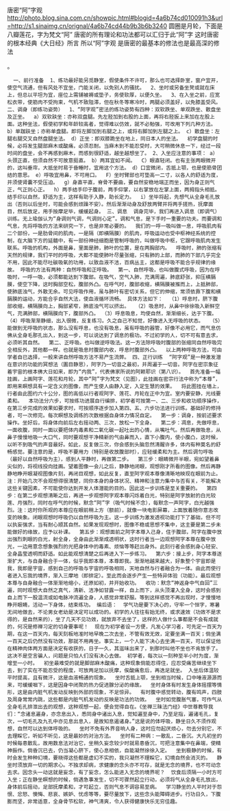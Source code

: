 唐密“阿”字观
http://photo.blog.sina.com.cn/showpic.html#blogid=4a6b74cd010091h3&url=http://s1.sinaimg.cn/orignal/4a6b74cd44b9b3b6b3240
圆圈是月轮，下面是八瓣莲花，字为梵文“阿”
唐密的所有理论和功法都可以汇归于此“阿”字
这时唐密的根本经典《大日经》所言
 所以“阿”字观 是唐密的最基本的修法也是最高深的修法
 
。
 
      一、前行准备  1、练功最好能另觅静室，假使条件不许可，那么也可选择卧室，窗户宜开，使空气流通，但有风处不宜坐，门能关闭，以免别人的骚扰。  2、坐时或另备坐凳或就在床上，但总以平坦为宜，座位上需铺被褥或垫子，务使软厚，以便久坐。  3、在入坐之前，应宽松衣带，使筋肉不受拘束，气机不致阻滞，但在秋冬等寒冷时，两腿必须盖好，以免膝盖受风。 二、调身（即练功姿势）  1、“阿字观”密法的练功姿势有四种：双软跌坐、单观跌坐、散盘坐及正坐。  a）双软趺坐：亦称双盘腿。先左胫加到右股的上面，再将右胫扳上来加在左股上面。这种坐法，假使初学和年龄较高者，觉得难以仿效，就不必勉强，可改用下列几种方法。  b）单跏趺坐；亦称单盘腿。即将左脚加到右腿之上，或将右脚加到左腿之上。 c）散盘坐：左腿右腿交叉自然盘腿坐法。 d）正坐：即双膝跪坐在地上，同日本人的坐法。  初学盘腿的时候，必将发生腿部麻木或酸痛，必须忍耐。当麻木到不能忍受时，大可稍微休息一下，经过一段时间的盘坐，会不再感到麻木，而感到很舒适，越坐越想坐了。 2、入坐应注意的事项： a）头颈正直，但须自然不可故意挺直。 b）两耳宜如不闻。  C）眼直轻闭。也有主张两眼微开的，这叫垂帘，大抵坐时易于昏睡时，宜用这个方法。 d）口宜微闭，舌抵上颚，也是使筋骨团结的意思。 e）呼吸宜用鼻，不可用口。  F）坐时臂部也可垫高一二寸，以各人的舒适为度，并须使肾囊不受压迫。  g）身直平直，脊骨不要曲，要自然安稳地端正而坐，因为身正则气正，气正则心正。  h）两手结手印于腹前，两手仰掌，以右掌放在左掌上面，两拇指头相抵。结手印以自然，舒适为主，这样有助于入静，助长定力。  i）坐毕将起，先想气从全身毛孔放出（否则以后坐时，可能会感到烦躁不安）。然后渐渐动身及舒放两臂并将两手搓热，抚摩面目，然后放足，用手按摩足毕，缓缓起身。 三、调息  调身完毕，我们再进入调息（即调气）训练。无上瑜伽认为“身调则气调，气调则心定”。调和气息，是下手时一重要的功夫。而要调和气息，先将呼吸的方法来研究一下，也是非常必要的。  我们的一呼一吸叫做一息，呼吸肌肉有二个部份，一是肋骨间的肌肉，一是隔（即横隔膜）的肌肉，呼吸运动也受中枢神经系统的控制，在大脑下方的延髓中，有一部份神经细胞是管制呼吸的，叫做呼吸中枢，它跟呼吸肌肉发生联系。呼吸的机构，外面是鼻，里面是肺，肺叶的位置，是在两胸部内。  呼吸时，肺的张缩有天然的规律，我们平时的呼吸，大都不能使肺叶尽量张缩，只有肺的上部，而肺的下部几乎完全不用，因此不能尽吐碳吸氧的功用，以致血液不洁，百病丛主，这都是呼吸不能合乎规律的缘故。 呼吸的方法有两种：自然呼吸和正呼吸。  第一、自然呼吸，也叫做腹式呼吸，因为在呼吸时，一呼一吸，必须都能达到下腹部。在吸气，空气入肺，充满周遍，肺底舒张，抑压横膈膜，使空下降，这时胸部空松，腹部外凸。在呼气时，腹部收缩，横隔膜被推而上，上抵肺部，使肺底浊气，外散无余。可见呼吸作用，虽与肺叶有密切关系，但它的伸缩，常须依靠下腹和横膈膜的运动，方能合乎自然大法，使血液循环流畅。 具体方法如下：  （1）呼息时，脐下腹部收缩，横隔膜向上，胸部紧窄，肺底浊气可以挤出。  （2）吸息时，从鼻中徐徐吸入新鲜空气，充满肺部，横隔膜向下，腹部外凸。 （3）呼息吸息，均使自然，渐渐细长，达于下腹。  （4）呼吸渐渐静细，出入很微，反复练习。久之自己不知觉，好像进入无呼吸的状态。  （5）能做到无呼吸的状态，那么没有呼息，也没有吸息，虽有呼吸的器管，好像不必用它，而气息仿佛从全身毛那孔出入，到这一步，可以说达到了调息的极功。不过初学的人，切不可有意去求，必须听其自然。  第二、正呼吸。也叫做逆呼吸法。这一方法除呼吸时腹部的张缩同自然呼吸完全相反外，其他都一样。也就是吸息时腹部内收，呼息时腹部外凸。  以上两种呼吸方法，可由学者自已选择，一般来讲自然呼吸方法不易产生流弊。 四、正行训练  “阿字观”是一种激发潜在意识的功能的冥想法（圔目静思），阿字乃一切音之最初，并周遍于一切音。阿字在密宗象征着宇宙的根本佛大日如来，即为“内我”，代表佛家所说的阿赖耶识（第八识）。  首先准备一幅挂画，上画阿字、莲花和月轮，其中“阿”字为梵文（见图），此挂画在密宗行法中称为“本尊”，即用来瞑想具有一定含义的图像，而产生使人由静入定，入定生慧的效果。  将此图挂在墙上，行者由此图约六十公分，图的高低以行者观阿字、莲花、月轮在正中为宜。室内要安静，光线要柔和。  本功法分六步，可按练功进展自行编排，初学者可按第一、二、三步和收功顺序操作，在第三步完成的效果如要求时，可按顺序逐步加入第四、五、六步功法进行训练。基础好的修持者，可一次修完。每次瞑想及调练的次数根据自身体力情况自定。  第一步：调身，按前述要求操作。坐好后，将身体向前后左右摇动两、三次，放松一下全身。  第二步：凋息，先做呼息，一面收腹，同时一面以要把体内毒素和二氧化碳一起吐出的心情，从嘴吐气。然后再做吸息，从鼻子慢慢地吸一大口气，同时要观想干净精新的气由鼻而入，直下小腹内，使小腹凸，这时候，以听不到吸气的声音最好。如此，反复做三次，你会感到头脑忽然清醒许多，体内有种莫名的舒畅感觉。要注意的是，呼吸不要用力（特别是收放腹部时），应轻缓柔和为主。然后调匀呼吸（最好以自然呼吸为主），感到人平静时，再做第二步。  第三步：眼睛微开半眼，宛如望着鼻尖似的，将视线投向挂画。望着图像一会儿之后，静静地闭眼，观想刚才所看的图像。然后再静静地睁开眼凝视图像片刻，再闭目观想，如此反复，直至阿字观本尊像清晰地映现在眼前为止。注：开始几次不会观想得很清楚，同你本身的身体状况、精神和注意力集中与否有关，不能解决这些关键因素，不可能使你达到开发人体潜能的目的。因此这一步训练是至关重要的。  第四步：在第二步观想清晰之后，再进一步观想阿字观本尊闪烁着白光，特别是阿字放射的白光较莲、月强烈，同时在呼气的时候，默念“阿”字（吸气时候不念），每默念一声阿字，白光越强烈。注：这时你所观的本尊应在眼前稍上方（额前），就像一块电影屏幕，上面放着随你意志改变的映象。闭眼观想时呼吸仍以自然呼吸为主。这一步训练为激发透视功能打下了基础，但不可以执妄强求，当有耐心顺其自然。如果发现观想时，图像不稳或思想不集中，这主要是第二步未能做好的缘故，应予以补课。  第五步：观想面前之阿字本尊入己身，住于腹部，阿字在腹中放出强烈刺眼的白光，射全身，全身由此渐渐成透明状，这时行者当一边观想阿字本尊在腹中放光，一边用意念想象强烈的光把身体中的毒素、烦恼等等赶出身外。此刻行者会感到身心轻安、全身晶莹透明而舒适。如此能观想清楚之后再进入下一步练习。  第六步：接上步，阿字本尊逐渐扩大，与自身融合于一体，似乎我即本尊，本尊即我。渐渐地越来越大，好象整个宇宙即是我，我即是宇宙，感到自己的呼吸与宇宙的呼吸相同，天地自然与行者融合为一体。由此而使行者进入忘我的境界，渐入三摩地（即排定）。至此而会逐步产生一些特异体验（功能）。最后观想本尊与自身融合一体渐渐地缩小，还原如初，并开始收功。  收功：默念“神返身中气自回”三遍，同时观想大自然之真气，清新、洁净如甘露一样，自上而下，从头顶灌入全身，这时会感到自上而下一股温流或如电脉冲流遍全身，人感觉非常舒服。等到这样感觉不再出现时，才慢慢地睁开眼睛，活动一下身体，结束练功。 编后语：  学气功是要下决心的，守牢一个恒字，寒暑无间地做去，不论男女老幼是决定可以成功的。初学的人往往有始无终，或求速效（功效不是求得的，是自然来的），坐了几天不见功效，就放弃不去坐了，这样的人做什么事都是不会有成就的，何况是修禅习定的切身要事呢！  现在为初学者设一方便，凡发心学习者，可先定一百天为期，在这一百天内，每天刻板地准时地早晚二次去坐，不管有效无效，定要坐满一百天；倘坐满一百天之后仍然没有功效，那就不用再坐。事实上，一个人能下决心去坐满一百天，可以保证他在精神肉体两方面是决定有收获的，日子一久，其滋味出来了，到那时叫他不坐也不肯放手了。这决不是空言骗人，问题是只怕人们没有决心去做。 初学者，每次以一刻种至半小时为度，渐增至一小时。  初坐最难受的就是脚部麻木酸痛，这种现象倘能忍得住，应忍受痛苦继续坐下去，到了实在不能忍受的程度，可放两足加以抚摩，俟酸痛愈后，再迭足就坐。 入坐后体温较平时提高，且有微汗，这是血液畅通的现象。  坐时舌抵上颚，坐到相当时候，口中唾液源源而来，可缓缓咽下，这是因身中闭聚的热力促进腺分泌的缘故。  坐时身体有时发生身体摇摆等情形，这是由内脏气机发动反映到外部的现象，不足惊异。  有时腹中感觉转动，腹有鸣声，四肢及周身常常内跳，这些都是内脏气机发动的反映是功法的功效。  坐时如觉腹胀气塞，可作气从全身毛孔排泄出去的观想，这种观想一起，便会觉得自在。《坐禅三昧法门经》中世尊教导我们：“念诸息遍身，亦念息出入，悉同身中诸出入息，觉知遍至身中，乃至足指，遍诸毛孔，复次，一切毛孔及九孔中亦见息出息入，是故知息遏诸身。”这是说的体呼吸，静坐日久不须作观想，自然可以达到体呼吸的。  坐时不免有外界音响人身，这时应勿起厌烦心，勿去分别它，不去理睬它，听如不听见，这是最妙的对治方法。  坐时有二种病：一散乱，二昏沉。大凡初坐的时候每患散乱，故用数息法对治它，坐稍久妄念较少时就易患昏沉，可把注意集中在鼻端，使精神振作。倘昏沉已去，仍当凝心脐下，使心息相依，自能凝然徐徐入定。  坐到极静的时候，有时会发生种种幻境，要晓得这些都是虚幻不实的，我只凝然不理睬它，幻境自然会消灭的。  静坐时须放弃一切的期求心。不独求却病，求健康的念头亦不可存，就是无念的境界，也不可动念去求。因念头一动这就是妄念，有了妄念，怎么能进入无念的境界呢？  饮食后须隔一小时方可入坐；正在静坐瞑想的时候，倘遇急事发生，切不可骤然起立行动，必须将气从全身毛孔放出，身体前后摇动，足部抚摩柔和，才可起立，否则气息不调容易至病。  学习静坐的人平时对于怨恨、忿怒、懊悔、悲哀、嫉妒、忧虑等等，要尽量放下，这些念头能障碍进步。行功日久，下腹膨而坚，非常适意，全身骨节松软，神气清爽，令人获得健康快乐无穷佳趣。        
